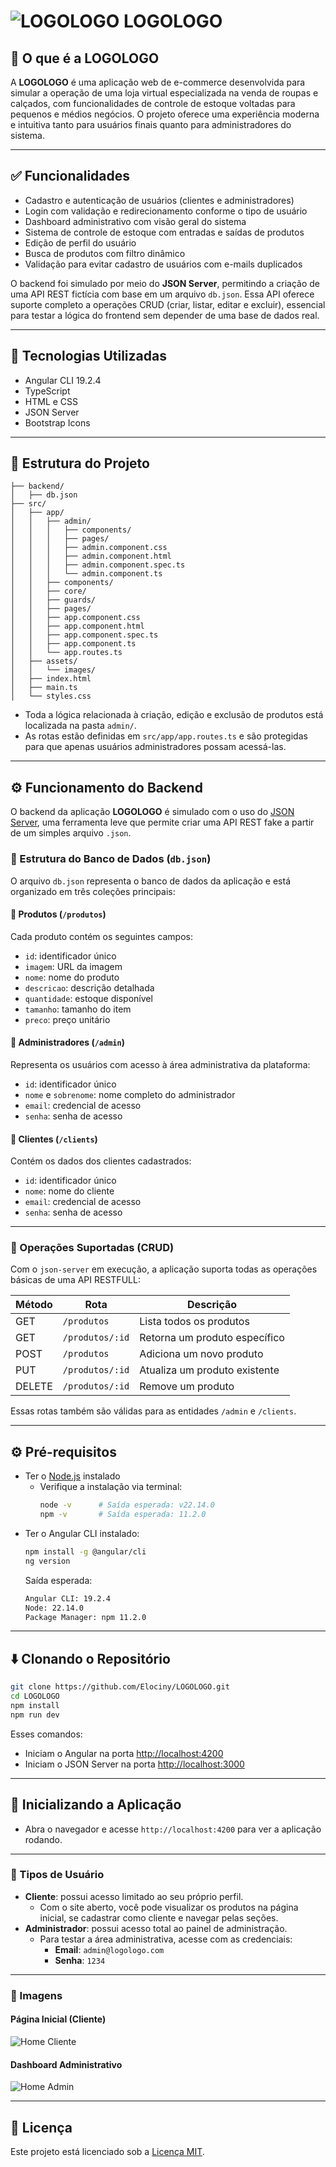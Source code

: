 # ![LOGOLOGO](docs/telas/LOGOLOGO.svg) LOGOLOGO 

## 🏣️ O que é a LOGOLOGO

A **LOGOLOGO** é uma aplicação web de e-commerce desenvolvida para simular a operação de uma loja virtual especializada na venda de roupas e calçados, com funcionalidades de controle de estoque voltadas para pequenos e médios negócios. O projeto oferece uma experiência moderna e intuitiva tanto para usuários finais quanto para administradores do sistema.

---

## ✅ Funcionalidades

- Cadastro e autenticação de usuários (clientes e administradores)
- Login com validação e redirecionamento conforme o tipo de usuário
- Dashboard administrativo com visão geral do sistema
- Sistema de controle de estoque com entradas e saídas de produtos
- Edição de perfil do usuário
- Busca de produtos com filtro dinâmico
- Validação para evitar cadastro de usuários com e-mails duplicados

O backend foi simulado por meio do **JSON Server**, permitindo a criação de uma API REST fictícia com base em um arquivo `db.json`. Essa API oferece suporte completo a operações CRUD (criar, listar, editar e excluir), essencial para testar a lógica do frontend sem depender de uma base de dados real.

---

## 🧪 Tecnologias Utilizadas

- Angular CLI 19.2.4
- TypeScript
- HTML e CSS
- JSON Server
- Bootstrap Icons

---

## 📂 Estrutura do Projeto

```plaintext
├── backend/
│   ├── db.json
├── src/
│   ├── app/
│   │   ├── admin/
│   │   │   ├── components/
│   │   │   ├── pages/
│   │   │   ├── admin.component.css
│   │   │   ├── admin.component.html
│   │   │   ├── admin.component.spec.ts
│   │   │   └── admin.component.ts
│   │   ├── components/
│   │   ├── core/
│   │   ├── guards/
│   │   ├── pages/
│   │   ├── app.component.css
│   │   ├── app.component.html
│   │   ├── app.component.spec.ts
│   │   ├── app.component.ts
│   │   └── app.routes.ts
│   ├── assets/
│   │   └── images/
│   ├── index.html
│   ├── main.ts
│   └── styles.css
```

- Toda a lógica relacionada à criação, edição e exclusão de produtos está localizada na pasta `admin/`.
- As rotas estão definidas em `src/app/app.routes.ts` e são protegidas para que apenas usuários administradores possam acessá-las.

---

## ⚙️ Funcionamento do Backend

O backend da aplicação **LOGOLOGO** é simulado com o uso do [JSON Server](https://github.com/typicode/json-server), uma ferramenta leve que permite criar uma API REST fake a partir de um simples arquivo `.json`.

### 🧩 Estrutura do Banco de Dados (`db.json`)

O arquivo `db.json` representa o banco de dados da aplicação e está organizado em três coleções principais:

#### 🔹 Produtos (`/produtos`)
Cada produto contém os seguintes campos:

- `id`: identificador único
- `imagem`: URL da imagem
- `nome`: nome do produto
- `descricao`: descrição detalhada
- `quantidade`: estoque disponível
- `tamanho`: tamanho do item
- `preco`: preço unitário

#### 🔹 Administradores (`/admin`)
Representa os usuários com acesso à área administrativa da plataforma:

- `id`: identificador único
- `nome` e `sobrenome`: nome completo do administrador
- `email`: credencial de acesso
- `senha`: senha de acesso

#### 🔹 Clientes (`/clients`)
Contém os dados dos clientes cadastrados:

- `id`: identificador único
- `nome`: nome do cliente
- `email`: credencial de acesso
- `senha`: senha de acesso

---

### 🔁 Operações Suportadas (CRUD)

Com o `json-server` em execução, a aplicação suporta todas as operações básicas de uma API RESTFULL:

| Método | Rota             | Descrição                            |
|--------|------------------|----------------------------------------|
| GET    | `/produtos`      | Lista todos os produtos                |
| GET    | `/produtos/:id`  | Retorna um produto específico          |
| POST   | `/produtos`      | Adiciona um novo produto               |
| PUT    | `/produtos/:id`  | Atualiza um produto existente          |
| DELETE | `/produtos/:id`  | Remove um produto                      |

Essas rotas também são válidas para as entidades `/admin` e `/clients`.

---

## ⚙️ Pré-requisitos

- Ter o [Node.js](https://nodejs.org/en/download) instalado
  - Verifique a instalação via terminal:
    ```bash
    node -v      # Saída esperada: v22.14.0
    npm -v       # Saída esperada: 11.2.0
    ```
- Ter o Angular CLI instalado:
  ```bash
  npm install -g @angular/cli
  ng version
  ```
  Saída esperada:
  ```bash
  Angular CLI: 19.2.4
  Node: 22.14.0
  Package Manager: npm 11.2.0
  ```

---

## ⬇️ Clonando o Repositório

```bash
git clone https://github.com/Elociny/LOGOLOGO.git
cd LOGOLOGO
npm install
npm run dev
```

Esses comandos:
- Iniciam o Angular na porta [http://localhost:4200](http://localhost:4200)
- Iniciam o JSON Server na porta [http://localhost:3000](http://localhost:3000)

---

## 🚀 Inicializando a Aplicação

- Abra o navegador e acesse `http://localhost:4200` para ver a aplicação rodando.

---

### 👤 Tipos de Usuário

- **Cliente**: possui acesso limitado ao seu próprio perfil.
  - Com o site aberto, você pode visualizar os produtos na página inicial, se cadastrar como cliente e navegar pelas seções.
- **Administrador**: possui acesso total ao painel de administração.
  - Para testar a área administrativa, acesse com as credenciais:
    - **Email**: `admin@logologo.com`
    - **Senha**: `1234`

---

### 📸 Imagens

#### Página Inicial (Cliente)

![Home Cliente](docs/telas/client/home.jpeg)

#### Dashboard Administrativo

![Home Admin](docs/telas/admin/home.png)

---

## 📄 Licença

Este projeto está licenciado sob a [Licença MIT](LICENSE).
